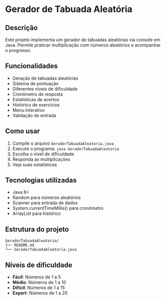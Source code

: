 # Gerador de Tabuada Aleatória

## Descrição
Este projeto implementa um gerador de tabuadas aleatórias via console em Java. Permite praticar multiplicação com números aleatórios e acompanhar o progresso.

## Funcionalidades
- Geração de tabuadas aleatórias
- Sistema de pontuação
- Diferentes níveis de dificuldade
- Cronômetro de resposta
- Estatísticas de acertos
- Histórico de exercícios
- Menu interativo
- Validação de entrada

## Como usar
1. Compile o arquivo `GeradorTabuadaAleatoria.java`
2. Execute o programa: `java GeradorTabuadaAleatoria`
3. Escolha o nível de dificuldade
4. Responda as multiplicações
5. Veja suas estatísticas

## Tecnologias utilizadas
- Java 8+
- Random para números aleatórios
- Scanner para entrada de dados
- System.currentTimeMillis() para cronômetro
- ArrayList para histórico

## Estrutura do projeto
```
GeradorTabuadaAleatoria/
├── README.md
└── GeradorTabuadaAleatoria.java
```

## Níveis de dificuldade
- **Fácil**: Números de 1 a 5
- **Médio**: Números de 1 a 10
- **Difícil**: Números de 1 a 15
- **Expert**: Números de 1 a 20 